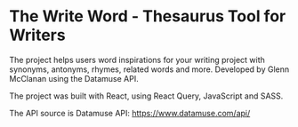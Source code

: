# The Write Word - Thesaurus Tool for Writers

The project helps users word inspirations for your writing project with synonyms, antonyms, rhymes, related words and more. Developed by Glenn McClanan using the Datamuse API.

The project was built with React, using React Query, JavaScript and SASS.

The API source is Datamuse API: https://www.datamuse.com/api/
